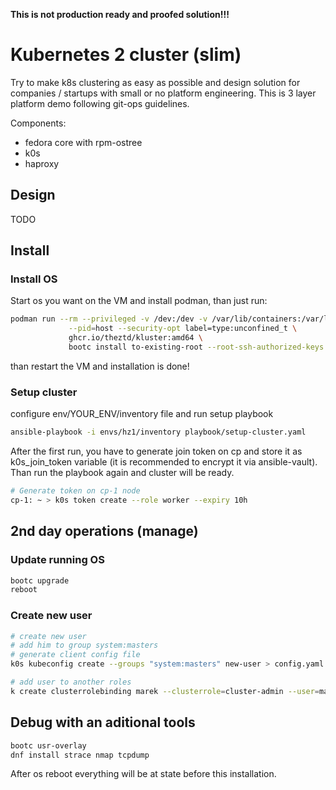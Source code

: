 **This is not production ready and proofed solution!!!**


# Kubernetes 2 cluster (slim)


Try to make k8s clustering as easy as possible and design solution for companies / startups with small or no platform engineering. This is 3 layer platform demo following git-ops guidelines.

Components:
 - fedora core with rpm-ostree
 - k0s
 - haproxy



## Design

TODO




## Install


### Install OS

Start os you want on the VM and install podman, than just run:
```bash
podman run --rm --privileged -v /dev:/dev -v /var/lib/containers:/var/lib/containers -v /:/target \
             --pid=host --security-opt label=type:unconfined_t \
             ghcr.io/theztd/kluster:amd64 \
             bootc install to-existing-root --root-ssh-authorized-keys /target/root/.ssh/authorized_keys

```

than restart the VM and installation is done!


### Setup cluster

configure env/YOUR_ENV/inventory file and run setup playbook
```bash
ansible-playbook -i envs/hz1/inventory playbook/setup-cluster.yaml

```

After the first run, you have to generate join token on cp and store it as k0s_join_token variable (it is recommended to encrypt it via ansible-vault).
Than run the playbook again and cluster will be ready.

```bash
# Generate token on cp-1 node
cp-1: ~ > k0s token create --role worker --expiry 10h
```



## 2nd day operations (manage)

### Update running OS

```bash
bootc upgrade
reboot

```

### Create new user

```bash
# create new user
# add him to group system:masters
# generate client config file
k0s kubeconfig create --groups "system:masters" new-user > config.yaml

# add user to another roles
k create clusterrolebinding marek --clusterrole=cluster-admin --user=marek

```

## Debug with an aditional tools

```bash
bootc usr-overlay
dnf install strace nmap tcpdump 

```

After os reboot everything will be at state before this installation.